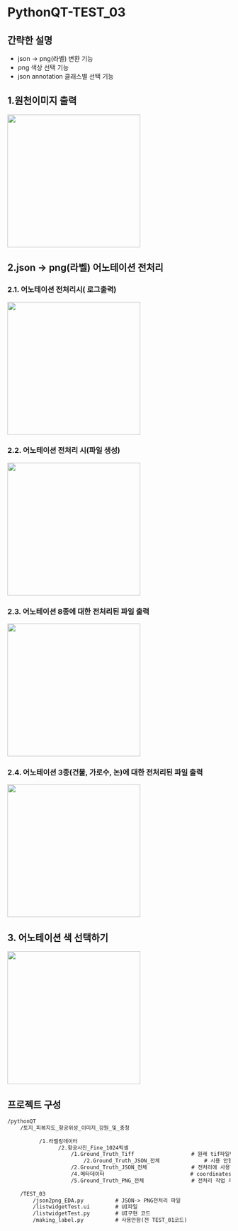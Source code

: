 # PythonQT-TEST_03


## 간략한 설명
-   json → png(라벨) 변환 기능
-   png 색상 선택 기능
-   json annotation 클래스별 선택 기능

## 1.원천이미지 출력 
<img src = "https://i.imgur.com/4xD2NJr.gif" width="300">      

## 2.json → png(라벨) 어노테이션 전처리       
### 2.1. 어노테이션 전처리시( 로그출력)       
<img src = "https://i.imgur.com/DI9maF0.gif" width="300">           

### 2.2. 어노테이션 전처리 시(파일 생성)       

<img src = "https://i.imgur.com/2wwW4Oc.gif" width="300">            


### 2.3. 어노테이션 8종에 대한 전처리된 파일 출력     

<img src = "https://i.imgur.com/jgFIRZ2.gif" width="300">     


### 2.4. 어노테이션 3종(건물, 가로수, 논)에 대한 전처리된 파일 출력      
<img src = "https://i.imgur.com/sfTkV4E.gif" width="300">        


## 3. 어노테이션 색 선택하기       
<img src = "https://i.imgur.com/Fiu2iZ1.gif" width="300">     





## 프로젝트 구성


```txt
/pythonQT
	/토지_피복지도_항공위성_이미지_강원_및_충청
		      
          /1.라벨링데이터 
	  	        /2.항공사진_Fine_1024픽셀
                    /1.Ground_Truth_Tiff                  # 원래 tif파일만 존재했음 + 원본이미지에 대한 png파일 임의로  만듬
	                	/2.Ground_Truth_JSON_전체              # 시용 안함
                    /2.Ground_Truth_JSON_전체              # 전처리에 사용할 JSON파일 디렉토리
                    /4.메타데이터                           # coordinates 계산을 위해 사용됨
                    /5.Ground_Truth_PNG_전체               # 전처리 작업 후 저장경로 디렉토리
				
	/TEST_03
		/json2png_EDA.py          # JSON-> PNG전처리 파일
		/listwidgetTest.ui        # UI파일
		/listwidgetTest.py        # UI구현 코드
		/making_label.py          # 사용안함(전 TEST_01코드)
```





